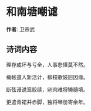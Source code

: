 # 和南塘嘲谑

**作者**: 卫宗武

## 诗词内容

理存成坏与亏全，人事悲懽莫不然。

梅帐道人新活计，柳枝歌妓旧因缘。

断弦谩说鸾胶续，剜肉难将獭髓填。

更遣青裙并赤脚，独将琴册寄余年。

